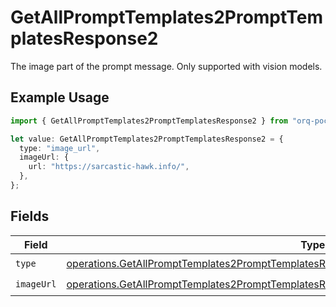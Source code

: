 # GetAllPromptTemplates2PromptTemplatesResponse2

The image part of the prompt message. Only supported with vision models.

## Example Usage

```typescript
import { GetAllPromptTemplates2PromptTemplatesResponse2 } from "orq-poc-typescript-multi-env-version/models/operations";

let value: GetAllPromptTemplates2PromptTemplatesResponse2 = {
  type: "image_url",
  imageUrl: {
    url: "https://sarcastic-hawk.info/",
  },
};
```

## Fields

| Field                                                                                                                                                                                                    | Type                                                                                                                                                                                                     | Required                                                                                                                                                                                                 | Description                                                                                                                                                                                              |
| -------------------------------------------------------------------------------------------------------------------------------------------------------------------------------------------------------- | -------------------------------------------------------------------------------------------------------------------------------------------------------------------------------------------------------- | -------------------------------------------------------------------------------------------------------------------------------------------------------------------------------------------------------- | -------------------------------------------------------------------------------------------------------------------------------------------------------------------------------------------------------- |
| `type`                                                                                                                                                                                                   | [operations.GetAllPromptTemplates2PromptTemplatesResponse200ApplicationJSONResponseBodyType](../../models/operations/getallprompttemplates2prompttemplatesresponse200applicationjsonresponsebodytype.md) | :heavy_check_mark:                                                                                                                                                                                       | N/A                                                                                                                                                                                                      |
| `imageUrl`                                                                                                                                                                                               | [operations.GetAllPromptTemplates2PromptTemplatesResponseImageUrl](../../models/operations/getallprompttemplates2prompttemplatesresponseimageurl.md)                                                     | :heavy_check_mark:                                                                                                                                                                                       | N/A                                                                                                                                                                                                      |